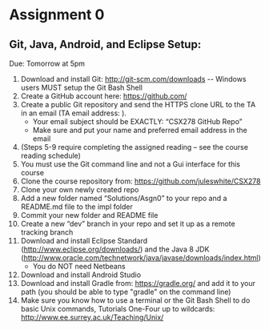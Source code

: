 Assignment 0
============

Git, Java, Android, and Eclipse Setup:
--------------------------------------
Due: Tomorrow at 5pm

1.	Download and install Git: http://git-scm.com/downloads -- Windows users MUST setup the Git Bash Shell
2.	Create a GitHub account here: https://github.com/
3.	Create a public Git repository and send the HTTPS clone URL to the TA in an email  (TA email address: ).
    -  Your email subject should be EXACTLY: “CSX278 GitHub Repo”
    -  Make sure and put your name and preferred email address in the email
4.	(Steps 5-9 require completing the assigned reading – see the course reading schedule)
5.	You must use the Git command line and not a Gui interface for this course
6.	Clone the course repository from: https://github.com/juleswhite/CSX278
7.	Clone your own newly created repo
8.	Add a new folder named “Solutions/Asgn0” to your repo and a README.md file to the impl folder
9.	Commit your new folder and README file 
10.	Create a new “dev” branch in your repo and set it up as a remote tracking branch
11.	Download and install Eclipse Standard (http://www.eclipse.org/downloads/) and the Java 8 JDK (http://www.oracle.com/technetwork/java/javase/downloads/index.html)
    -  You do NOT need Netbeans
12.	Download and install Android Studio
13.	Download and install Gradle from: https://gradle.org/ and add it to your path (you should be able to type "gradle" on the command line)
14.	Make sure you know how to use a terminal or the Git Bash Shell to do basic Unix commands, Tutorials One-Four up to wildcards: http://www.ee.surrey.ac.uk/Teaching/Unix/
	
